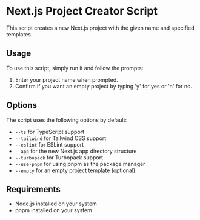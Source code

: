 # Next.js Project Creator Script
This script creates a new Next.js project with the given name and specified templates.

## Usage
To use this script, simply run it and follow the prompts:
1. Enter your project name when prompted.
2. Confirm if you want an empty project by typing 'y' for yes or 'n' for no.

## Options
The script uses the following options by default:
* `--ts` for TypeScript support
* `--tailwind` for Tailwind CSS support
* `--eslint` for ESLint support
* `--app` for the new Next.js app directory structure
* `--turbopack` for Turbopack support
* `--use-pnpm` for using pnpm as the package manager
* `--empty` for an empty project template (optional)

## Requirements
* Node.js installed on your system
* pnpm installed on your system

